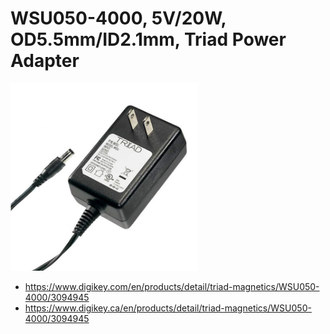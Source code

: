 # WSU050-4000, 5V/20W, OD5.5mm/ID2.1mm, Triad Power Adapter

<img src="./MFG_WSU-Series.jpg" width="300px" />

- https://www.digikey.com/en/products/detail/triad-magnetics/WSU050-4000/3094945
- https://www.digikey.ca/en/products/detail/triad-magnetics/WSU050-4000/3094945
